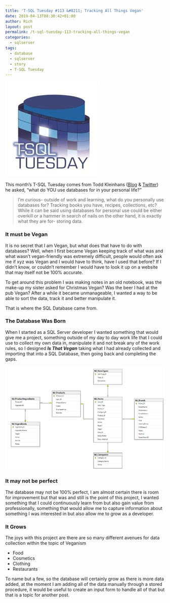 ```yaml
---
title: 'T-SQL Tuesday #113 &#8211; Tracking All Things Vegan'
date: 2019-04-13T08:30:42+01:00
author: Rich
layout: post
permalink: /t-sql-tuesday-113-tracking-all-things-vegan
categories:
  - sqlserver
tags:
  - database
  - sqlserver
  - story
  - T-SQL Tuesday
---
```


![](/img/T-SQL-Tuesday-Logo.jpg)

This month&#8217;s T-SQL Tuesday comes from Todd Kleinhans ([Blog](https://toddkleinhans.wordpress.com/) & [Twitter](http://www.twitter.com/toddkleinhans)) he asked, &#8220;what do YOU use databases for in your personal life?&#8221;

> I’m curious- outside of work and learning, what do you personally use databases for? Tracking books you have, recipes, collections, etc? While it can be said using databases for personal use could be either overkill or a hammer in search of nails on the other hand, it is exactly what they are for- storing data.

### It must be Vegan

It is no secret that I am Vegan, but what does that have to do with databases? Well, when I first became Vegan keeping track of what was and what wasn&#8217;t vegan-friendly was extremely difficult, people would often ask me if xyz was Vegan and I would have to think, have I used that before? If I didn&#8217;t know, or couldn&#8217;t remember I would have to look it up on a website that may itself not be 100% accurate.

To get around this problem I was making notes in an old notebook, was the make-up my sister asked for Christmas Vegan? Was the beer I had at the pub Vegan? After a while it became unmanageable, I wanted a way to be able to sort the data, track it and better manipulate it.

That is where the SQL Database came from.

### The Database Was Born

When I started as a SQL Server developer I wanted something that would give me a project, something outside of my day to day work life that I could use to collect my own data in, manipulate it and not break any of the work rules, so I designed **_Is That Vegan_** taking what I had already collected and importing that into a SQL Database, then going back and completing the gaps.

![](/img/isitvegan.png)

### It may not be perfect

The database may not be 100% perfect, I am almost certain there is room for improvement but that was and still is the point of this project, I wanted something that I could continuously learn from but also gain value from professionally, something that would allow me to capture information about something I was interested in but also allow me to grow as a developer.

### It Grows

The joys with this project are there are so many different avenues for data collection within the topic of Veganism

- Food
- Cosmetics
- Clothing
- Restaurants

To name but a few, so the database will certainly grow as there is more data added, at the moment I am adding all of the data manually through a stored procedure, it would be useful to create an input form to handle all of that but that is a topic for another post.
